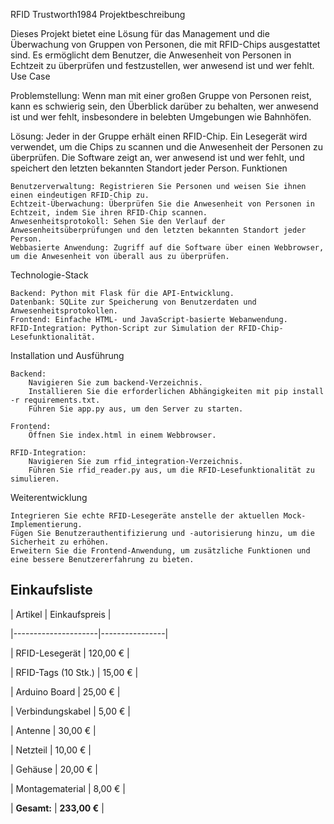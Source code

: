 RFID Trustworth1984
Projektbeschreibung

Dieses Projekt bietet eine Lösung für das Management und die Überwachung von Gruppen von Personen, die mit RFID-Chips ausgestattet sind. Es ermöglicht dem Benutzer, die Anwesenheit von Personen in Echtzeit zu überprüfen und festzustellen, wer anwesend ist und wer fehlt.
Use Case

Problemstellung:
Wenn man mit einer großen Gruppe von Personen reist, kann es schwierig sein, den Überblick darüber zu behalten, wer anwesend ist und wer fehlt, insbesondere in belebten Umgebungen wie Bahnhöfen.

Lösung:
Jeder in der Gruppe erhält einen RFID-Chip. Ein Lesegerät wird verwendet, um die Chips zu scannen und die Anwesenheit der Personen zu überprüfen. Die Software zeigt an, wer anwesend ist und wer fehlt, und speichert den letzten bekannten Standort jeder Person.
Funktionen

    Benutzerverwaltung: Registrieren Sie Personen und weisen Sie ihnen einen eindeutigen RFID-Chip zu.
    Echtzeit-Überwachung: Überprüfen Sie die Anwesenheit von Personen in Echtzeit, indem Sie ihren RFID-Chip scannen.
    Anwesenheitsprotokoll: Sehen Sie den Verlauf der Anwesenheitsüberprüfungen und den letzten bekannten Standort jeder Person.
    Webbasierte Anwendung: Zugriff auf die Software über einen Webbrowser, um die Anwesenheit von überall aus zu überprüfen.

Technologie-Stack

    Backend: Python mit Flask für die API-Entwicklung.
    Datenbank: SQLite zur Speicherung von Benutzerdaten und Anwesenheitsprotokollen.
    Frontend: Einfache HTML- und JavaScript-basierte Webanwendung.
    RFID-Integration: Python-Script zur Simulation der RFID-Chip-Lesefunktionalität.

Installation und Ausführung

    Backend:
        Navigieren Sie zum backend-Verzeichnis.
        Installieren Sie die erforderlichen Abhängigkeiten mit pip install -r requirements.txt.
        Führen Sie app.py aus, um den Server zu starten.

    Frontend:
        Öffnen Sie index.html in einem Webbrowser.

    RFID-Integration:
        Navigieren Sie zum rfid_integration-Verzeichnis.
        Führen Sie rfid_reader.py aus, um die RFID-Lesefunktionalität zu simulieren.

Weiterentwicklung

    Integrieren Sie echte RFID-Lesegeräte anstelle der aktuellen Mock-Implementierung.
    Fügen Sie Benutzerauthentifizierung und -autorisierung hinzu, um die Sicherheit zu erhöhen.
    Erweitern Sie die Frontend-Anwendung, um zusätzliche Funktionen und eine bessere Benutzererfahrung zu bieten.

## Einkaufsliste

| Artikel             | Einkaufspreis  |

|---------------------|----------------|

| RFID-Lesegerät      | 120,00 €       |

| RFID-Tags (10 Stk.) | 15,00 €        |

| Arduino Board       | 25,00 €        |

| Verbindungskabel    | 5,00 €         |

| Antenne             | 30,00 €        |

| Netzteil            | 10,00 €        |

| Gehäuse             | 20,00 €        |

| Montagematerial     | 8,00 €         |

| **Gesamt:**         | **233,00 €**   |


